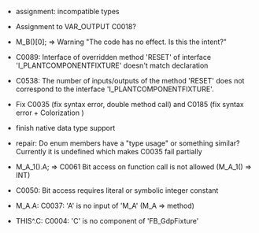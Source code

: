 - assignment: incompatible types

- Assignment to VAR_OUTPUT C0018?

- M_B()[0]; => Warning "The code has no effect. Is this the intent?"

- C0089: Interface of overridden method 'RESET' of interface 'I_PLANTCOMPONENTFIXTURE' doesn't match declaration

- C0538: The number of inputs/outputs of the method 'RESET' does not correspond to the interface 'I_PLANTCOMPONENTFIXTURE'.

- Fix C0035 (fix syntax error, double method call) and C0185 (fix syntax error + Colorization )

- finish native data type support

- repair:
    Do enum members have a "type usage" or something similar? Currently it is undefined which makes C0035 fail partially


- M_A_1().A; => C0061 Bit access on function call is not allowed (M_A_1() => INT)
- C0050: Bit access requires literal or symbolic integer constant
- M_A.A: C0037: 'A' is no input of 'M_A' (M_A => method)
- THIS^.C: C0004: 'C' is no component of 'FB_GdpFixture'
